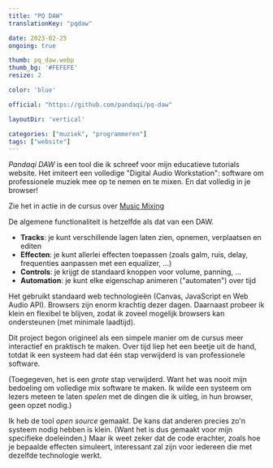 ```yaml
---
title: "PQ DAW"
translationKey: "pqdaw"

date: 2023-02-25
ongoing: true

thumb: pq_daw.webp
thumb_bg: '#FEFEFE'
resize: 2

color: 'blue'

official: "https://github.com/pandaqi/pq-daw"

layoutDir: 'vertical'

categories: ["muziek", "programmeren"]
tags: ["website"]
---
```


_Pandaqi DAW_ is een tool die ik schreef voor mijn educatieve tutorials website. Het imiteert een volledige "Digital Audio Workstation": software om professionele muziek mee op te nemen en te mixen. En dat volledig in je browser!

Zie het in actie in de cursus over [Music Mixing](https://pandaqi.com/tutorials/audio/music-mixing/)

De algemene functionaliteit is hetzelfde als dat van een DAW.

* **Tracks**: je kunt verschillende lagen laten zien, opnemen, verplaatsen en editen
* **Effecten**: je kunt allerlei effecten toepassen (zoals galm, ruis, delay, frequenties aanpassen met een equalizer, ...)
* **Controls**: je krijgt de standaard knoppen voor volume, panning, ...
* **Automation**: je kunt elke eigenschap animeren ("automaten") over tijd

Het gebruikt standaard web technologieën (Canvas, JavaScript en Web Audio API). Browsers zijn enorm krachtig dezer dagen. Daarnaast probeer ik klein en flexibel te blijven, zodat ik zoveel mogelijk browsers kan ondersteunen (met minimale laadtijd).

Dit project begon origineel als een simpele manier om de cursus meer interactief en praktisch te maken. Over tijd liep het een beetje uit de hand, totdat ik een systeem had dat één stap verwijderd is van professionele software.

(Toegegeven, het is een _grote_ stap verwijderd. Want het was nooit mijn bedoeling om volledige mix software te maken. Ik wilde een systeem om lezers meteen te laten _spelen_ met de dingen die ik uitleg, in hun browser, geen opzet nodig.)

Ik heb de tool _open source_ gemaakt. De kans dat anderen precies zo'n systeem nodig hebben is klein. (Want het is dus gemaakt voor mijn specifieke doeleinden.) Maar ik weet zeker dat de code erachter, zoals hoe je bepaalde effecten simuleert, interessant zal zijn voor iedereen die met dezelfde technologie werkt.